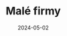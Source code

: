 ---
layout: layouts/non-en-archive-episode.njk
title: Malé firmy
link: https://www.ceskatelevize.cz/porady/1098260856-kvarteto/424235100111003/
date: "2024-05-02"
datum: 6. 5. 2024
tv: "ČT 2"
foto: /images/uploads/business_357x206.jpg
alt: Obrázek parfému a lupeny růží
perex: ČT Brno - Čokoláda z Moravy | MTVA Szeged - Hodinář z Pětikostelí | RTVS Košice - Království vůní | TVP Kraków - Pekárna
tags: czarchive
---